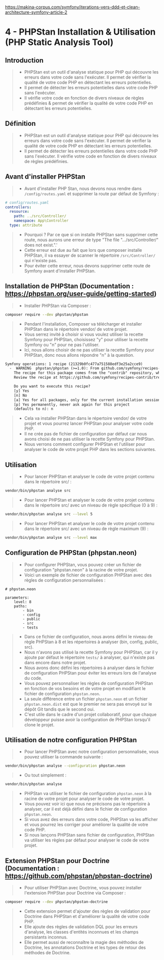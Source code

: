 https://makina-corpus.com/symfony/iterations-vers-ddd-et-clean-architecture-symfony-article-2

# 4 - PHPStan Installation & Utilisation (PHP Static Analysis Tool)

## Introduction
> - PHPStan est un outil d'analyse statique pour PHP qui découvre les erreurs dans votre code sans l'exécuter. Il permet de vérifier la qualité de votre code PHP en détectant les erreurs potentielles.
> - Il permet de détecter les erreurs potentielles dans votre code PHP sans l'exécuter.
> - Il vérifie votre code en fonction de divers niveaux de règles prédéfinies & permet de vérifier la qualité de votre code PHP en détectant les erreurs potentielles.

## Définition
> - PHPStan est un outil d'analyse statique pour PHP qui découvre les erreurs dans votre code sans l'exécuter. Il permet de vérifier la qualité de votre code PHP en détectant les erreurs potentielles.
> - Il permet de détecter les erreurs potentielles dans votre code PHP sans l'exécuter. Il vérifie votre code en fonction de divers niveaux de règles prédéfinies.

## Avant d'installer PHPStan
> - Avant d'installer PHP Stan, nous devons nous rendre dans `/config/routes.yaml` et supprimer la route par défaut de Symfony :
```yaml
# config/routes.yaml
controllers:
  resource:
    path: ../src/Controller/
    namespace: App\Controller
  type: attribute
```
> - Pourquoi ? Par ce que si on installe PHPStan sans supprimer cette route, nous aurons une erreur de type "The file ".../src/Controller/" does not exist.".'
> - Cette erreur est due au fait que lors que composer installe PHPStan, il va essayer de scanner le répertoire `/src/Controller/` qui n'existe pas.
> - Pour éviter cette erreur, nous devons supprimer cette route de Symfony avant d'installer PHPStan.

## Installation de PHPStan (Documentation : https://phpstan.org/user-guide/getting-started)
> - Installer PHPStan via Composer :
```bash
composer require --dev phpstan/phpstan
```
> - Pendant l'installation, Composer va télécharger et installer PHPStan dans le répertoire vendor/ de votre projet.
> - Vous serrez invité à choisir si vous voulez utiliser la recette Symfony pour PHPStan, choisissez "y" pour utiliser la recette Symfony ou "n" pour ne pas l'utiliser.
> - Ici, nous allons choisir de ne pas utiliser la recette Symfony pour PHPStan, donc nous allons répondre "n" à la question.
```txt
Symfony operations: 1 recipe (21329b0fc477a751588edf3e25a2cce9)
  -  WARNING  phpstan/phpstan (>=1.0): From github.com/symfony/recipes-contrib:main
    The recipe for this package comes from the "contrib" repository, which is open to community contributions.
    Review the recipe at https://github.com/symfony/recipes-contrib/tree/main/phpstan/phpstan/1.0

    Do you want to execute this recipe?
    [y] Yes
    [n] No
    [a] Yes for all packages, only for the current installation session
    [p] Yes permanently, never ask again for this project
    (defaults to n): n
```
> - Cela va installer PHPStan dans le répertoire vendor/ de votre projet et vous pourrez lancer PHPStan pour analyser votre code PHP.
> - Il ne crée pas de fichier de configuration par défaut car nous avons choisi de ne pas utiliser la recette Symfony pour PHPStan.
> - Nous verrons comment configurer PHPStan et l'utiliser pour analyser le code de votre projet PHP dans les sections suivantes.

## Utilisation
> - Pour lancer PHPStan et analyser le code de votre projet contenu dans le répertoire src/ :
```bash
vendor/bin/phpstan analyse src
```
> - Pour lancer PHPStan et analyser le code de votre projet contenu dans le répertoire src/ avec un niveau de règle spécifique (0 à 9) :
```bash
vendor/bin/phpstan analyse src --level 5
```
> - Pour lancer PHPStan et analyser le code de votre projet contenu dans le répertoire src/ avec un niveau de règle maximum (9) :
```bash
vendor/bin/phpstan analyse src --level max
```

## Configuration de PHPStan (phpstan.neon)
> - Pour configurer PHPStan, vous pouvez créer un fichier de configuration "phpstan.neon" à la racine de votre projet.
> - Voici un exemple de fichier de configuration PHPStan avec des règles de configuration personnalisées :
```neon
# phpstan.neon

parameters:
    level: 8
    paths:
        - bin
        - config
        - public
        - src
        - tests
```
> - Dans ce fichier de configuration, nous avons défini le niveau de règle PHPStan à 8 et les répertoires à analyser (bin, config, public, src).
> - Nous n'avons pas utilisé la recette Symfony pour PHPStan, car il y ajoute par défaut le répertoire `tests/` à analyser, qui n'existe pas dans encore dans notre projet.
> - Nous avons donc défini les répertoires à analyser dans le fichier de configuration PHPStan pour éviter les erreurs lors de l'analyse du code.
> - Vous pouvez personnaliser les règles de configuration PHPStan en fonction de vos besoins et de votre projet en modifiant le fichier de configuration `phpstan.neon`.
> - La seule différence entre un fichier `phpstan.neon` et un fichier `phpstan.neon.dist` est que le premier ne sera pas envoyé sur le dépôt Git tandis que le second oui.
> - C'est utile dans le cadre d'un projet collaboratif, pour que chaque développeur puisse avoir la configuration de PHPStan lorsqu'il clone le projet.

## Utilisation de notre configuration PHPStan
> - Pour lancer PHPStan avec notre configuration personnalisée, vous pouvez utiliser la commande suivante :
```bash
vendor/bin/phpstan analyse --configuration phpstan.neon
```
> - Ou tout simplement :
```bash
vendor/bin/phpstan analyse
```
> - PHPStan va utiliser le fichier de configuration `phpstan.neon` à la racine de votre projet pour analyser le code de votre projet.
> - Vous pouvez voir ici que nous ne précisons pas le répertoire à analyser, car il est déjà défini dans le fichier de configuration `phpstan.neon`.
> - Si vous avez des erreurs dans votre code, PHPStan va les afficher et vous pourrez les corriger pour améliorer la qualité de votre code PHP.
> - Si nous lançons PHPStan sans fichier de configuration, PHPStan va utiliser les règles par défaut pour analyser le code de votre projet.

## Extension PHPStan pour Doctrine (Documentation : https://github.com/phpstan/phpstan-doctrine)
> - Pour utiliser PHPStan avec Doctrine, vous pouvez installer l'extension PHPStan pour Doctrine via Composer :
```bash
composer require --dev phpstan/phpstan-doctrine
```
> - Cette extension permet d'ajouter des règles de validation pour Doctrine dans PHPStan et d'améliorer la qualité de votre code PHP.
> - Elle ajoute des règles de validation DQL pour les erreurs d'analyse, les classes d'entités inconnues et les champs persistants inconnus.
> - Elle permet aussi de reconnaître la magie des méthodes de Doctrine, les annotations Doctrine et les types de retour des méthodes de Doctrine.
